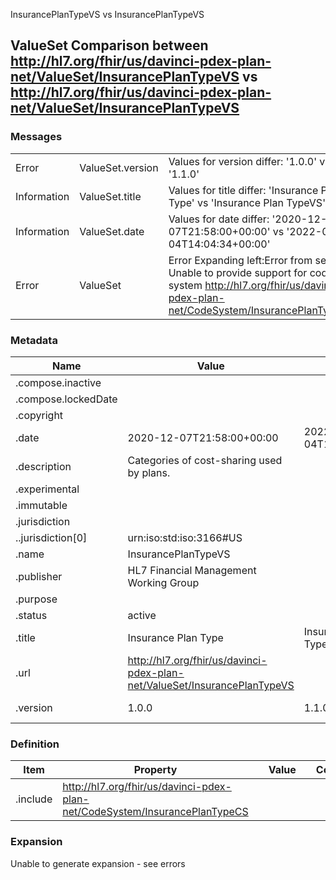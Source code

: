 ﻿

InsurancePlanTypeVS vs InsurancePlanTypeVS

## ValueSet Comparison between http://hl7.org/fhir/us/davinci-pdex-plan-net/ValueSet/InsurancePlanTypeVS vs http://hl7.org/fhir/us/davinci-pdex-plan-net/ValueSet/InsurancePlanTypeVS

### Messages

|  |  |  |
| --- | --- | --- |
| Error | ValueSet.version | Values for version differ: '1.0.0' vs '1.1.0' |
| Information | ValueSet.title | Values for title differ: 'Insurance Plan Type' vs 'Insurance Plan TypeVS' |
| Information | ValueSet.date | Values for date differ: '2020-12-07T21:58:00+00:00' vs '2022-04-04T14:04:34+00:00' |
| Error | ValueSet | Error Expanding left:Error from server: Unable to provide support for code system http://hl7.org/fhir/us/davinci-pdex-plan-net/CodeSystem/InsurancePlanTypeCS |

### Metadata

| Name | Value | | Comments |
| --- | --- | --- | --- |
| .compose.inactive |  | |  |
| .compose.lockedDate |  | |  |
| .copyright |  | |  |
| .date | 2020-12-07T21:58:00+00:00 | 2022-04-04T14:04:34+00:00 | * Values Differ |
| .description | Categories of cost-sharing used by plans. | |  |
| .experimental |  | |  |
| .immutable |  | |  |
| .jurisdiction |  | |  |
| ..jurisdiction[0] | urn:iso:std:iso:3166#US | |  |
| .name | InsurancePlanTypeVS | |  |
| .publisher | HL7 Financial Management Working Group | |  |
| .purpose |  | |  |
| .status | active | |  |
| .title | Insurance Plan Type | Insurance Plan TypeVS | * Values Differ |
| .url | http://hl7.org/fhir/us/davinci-pdex-plan-net/ValueSet/InsurancePlanTypeVS | |  |
| .version | 1.0.0 | 1.1.0 | * Values Differ |

### Definition

| Item | Property | | Value | | Comments |
| --- | --- | --- | --- | --- | --- |
| .include | http://hl7.org/fhir/us/davinci-pdex-plan-net/CodeSystem/InsurancePlanTypeCS | |  | |  |

### Expansion

Unable to generate expansion - see errors